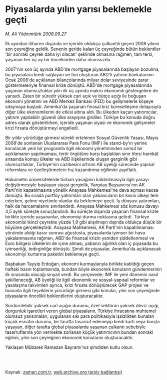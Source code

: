 # Piyasalarda yılın yarısı beklemekle geçti

*M. Ali Yıldırımtürk 2008.09.27*

<td class="columnist-detail">
<p>İlk ayından itibaren dışarıda ve içeride oldukça çalkantılı geçen 2008 yılının son çeyreğine geldik. Senenin geride kalan üç çeyreğinde bütün beklentiler 'bir sonraki çeyrek daha iyi olacak' şeklinde olmasına rağmen, tam tersi, yaşanan her üç ay bir öncekinden daha olumsuzdu.</p>
<p>
<div id="haberMetinDiv">
<p>2007'nin son üç ayında ABD'de mortgage piyasalarında başlayan bozulma, bu piyasalara kredi sağlayan ve fon oluşturan ABD'li yatırım bankalarının Ocak 2008'de açıklanan bilançolarında milyar dolar seviyesinde zarar göstermeleriyle finansal krize dönüştü. ABD'de mortgage piyasalarında yaşanan olumsuzluklar yılın ilk üç ayında makro ekonomik göstergelere de yansıdı. Zaten bir süredir yüksek cari açık ve bütçe açığı ile boğuşan ekonomi yönetimi ve ABD Merkez Bankası (FED) bu gelişmelerle köşeye sıkışmaya başladı. Amerika'da yaşanan finasal kriz küreselleşme dolayısıyla diğer ülke ekonomilerini de etkisi altına aldı. Bu ülkeden kaçan yatırımcılar, yatırım yapılabilir güvenli ülke arayışına girdiler. Türkiye bu konuda doğru adres olarak gösterilirken, içeride yaşanan siyasi ve ekonomik gelişmeler krizi fırsata dönüştürmeyi engelledi. 
<p>Bir yıldır yürürlüğe girmesi sürekli ertelenen Sosyal Güvenlik Yasası, Mayıs 2008'de sonlanan Uluslararası Para Fonu (IMF) ile stand-by'ın yerine konulacak yeni bir programla ilgili ekonomi yönetiminden somut bir açıklamanın yapılmaması, terör örgütüne karşı başlatılan sınır ötesi harekât sırasında komşu ülkeler ve ABD ilişkilerinde oluşan gerginlik gibi olumsuzluklar, Türkiye'nin cazibesini artıran AB üyeliği sürecinde yapısal reformlara ve özelleştirmelere hız kazandırma eğilimini zayıflattı. 
<p>Hükümetin üniversitelerde türban yasağının kaldırılmasıyla ilgili yasayı değiştirmesiyle başlayan siyasi gerginlik, Yargıtay Başsavcısı'nın AK Parti'nin kapatılmasına yönelik Anayasa Mahkemesi'ne dava açması kaosa dönüştü. Bu sırada portföy yatırımları olan yabancıların bir kısmı ülkeyi terk ederken, gelme niyetinde olanlar da beklemeye geçti. İş dünyası yatırımları, halk da harcamalarını sınırlandırdı. Anayasa Mahkemesi söz konusu davayı 4,5 aylık süreçte sonuçlandırdı. Bu süreçte dışarıda yaşanan finansal krizle birlikte içeride yaşananlar, ekonomiyi durma noktasına getirdi. Türkiye ekonomisi ikinci çeyrekte yüzde 1,9 gibi alışılmışın dışında oldukça düşük bir büyüme gerçekleştirdi. Anayasa Mahkemesi, AK Parti'nin kapatılmaması yönünde aldığı karar sonrası ağustosta, piyasalarda iyimser bir hava yakalanmasına rağmen, ABD'de finansal krizin yeniden şiddetlenmesi ve Euro bölgesi ülkelerini de içine alması, yabancı ağırlıklı olan iç piyasada bu iyimserliği, tedirginliğe dönüştü. Şimdi de piyasalar, Amerika'da açıklanacak ekonomiyi kurtarma paketini beklemeye geçti. 
<p>Başbakan Tayyip Erdoğan, ekonomi kurmaylarıyla birlikte katıldığı geçen haftaki basın toplantısında, bundan böyle ekonomik konuların gündemlerinin ilk sırasında olacağı sinyali verdi. Bu çerçevede; IMF ile yeni dönemin nasıl şekilleneceği, AB üyeliği ile ilgili ekonomik ve sosyal-yapısal reformlar ve yasalaşma takvimleri ayrıca, krizi fırsata dönüştürecek GAP projesi ve bununla ilgili teşviklerin yürürlüğe girmesi gibi konular, yılın son çeyreğinde piyasaların öncelikli beklentilerini oluşturacaktır. 
<p>Sürdürülebilir yüksek carî açığın durumu, özel sektörün yüksek döviz açığı, durgunluk işaretleri veren global piyasaların, Türkiye ihracatına muhtemel olumsuz yansımaları, uygulanan sıkı para politikasıyla işsizlikten bunalan küçük esnafın durumu, bir tarafta tasarruf edemeyip kredi kartı veya borçla yaşayan, diğer tarafta global piyasalarda yaşanan çalkantı sebebiyle tasarruflarına yön vermekte zorlanan küçük yatırımcının bundan sonraki eğilimi, yılın son çeyreğinin ekonomik konularını oluşturacaktır. 
<p>Yaklaşan Mübarek Ramazan Bayramı'nız şimdiden kutlu olsun.</p></p></p></p></p></p></div>
</p>


<p><br>
		 </br></p></td>

Kaynak: [zaman.com.tr](http://zaman.com.tr/yazar.do?yazino=743113), [web.archive.org (arşiv bağlantısı)](http://web.archive.org/web/20110316104035/http://www.zaman.com.tr:80/yazar.do?yazino=743113)
